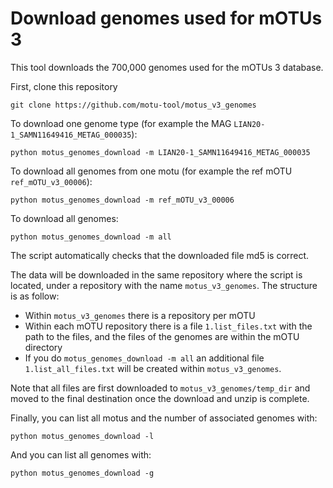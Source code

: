 Download genomes used for mOTUs 3
========

This tool downloads the 700,000 genomes used for the mOTUs 3 database.

First, clone this repository
```
git clone https://github.com/motu-tool/motus_v3_genomes
```

To download one genome type (for example the MAG `LIAN20-1_SAMN11649416_METAG_000035`):
```
python motus_genomes_download -m LIAN20-1_SAMN11649416_METAG_000035
```

To download all genomes from one motu (for example the ref mOTU `ref_mOTU_v3_00006`):
```
python motus_genomes_download -m ref_mOTU_v3_00006
```

To download all genomes:
```
python motus_genomes_download -m all
```



The script automatically checks that the downloaded file md5 is correct.

The data will be downloaded in the same repository where the script is located, under a repository with the name `motus_v3_genomes`.
The structure is as follow:
- Within `motus_v3_genomes` there is a repository per mOTU
- Within each mOTU repository there is a file `1.list_files.txt` with the path to the files, and the files of the genomes are within the mOTU directory
- If you do `motus_genomes_download -m all` an additional file `1.list_all_files.txt` will be created within `motus_v3_genomes`.

Note that all files are first downloaded to `motus_v3_genomes/temp_dir` and moved to the final destination once the download and unzip is complete.


Finally, you can list all motus and the number of associated genomes with:
```
python motus_genomes_download -l
```

And you can list all genomes with:
```
python motus_genomes_download -g
```
